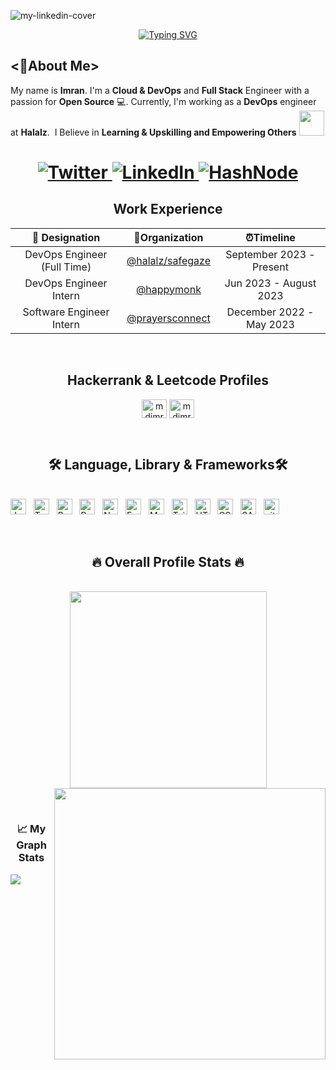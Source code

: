 
![my-linkedin-cover](https://github.com/user-attachments/assets/38c4bc12-e224-4bc2-b54a-be05a0cefee7)


<div id="about-me" align="center">
<a href="https://git.io/typing-svg"><img src="https://readme-typing-svg.demolab.com?font=Roboto+Condensed&weight=500&size=25&duration=4000&pause=500&color=FF5733&center=true&vCenter=true&width=550&lines=Hi%2C+I+am+Imran;It's+nice+to+meet+you!"; alt="Typing SVG" /></a>
</div>


## <👨About Me>

My name is **Imran**. I'm a **Cloud & DevOps** and  **Full Stack** Engineer with a passion for **Open Source** 💻. Currently, I'm working as a **DevOps** engineer at **Halalz**. &nbsp;I Believe in **Learning & Upskilling and Empowering Others** <img src="https://media.giphy.com/media/LnQjpWaON8nhr21vNW/giphy.gif" width="40"> 
<h1 align = "center">
  
  <a href="https://twitter.com/imrann_1997" target="_blank"><img alt="Twitter" title="Twitter" src="https://img.shields.io/badge/-Twitter-1DA1F2?style=for-the-badge&logo=twitter&logoColor=white"/>
</a> <a href="https://www.linkedin.com/in/imran-1997/" target="_blank"><img alt="LinkedIn" title="LinkedIn" src="https://img.shields.io/badge/LinkedIn-%230077B5.svg?&style=for-the-badge&logo=linkedin&logoColor=white"/>
</a> <a href="https://hashnode.com/@imran1997" target="_blank"><img alt="HashNode" title="HashNode" src="https://img.shields.io/badge/hashnode-%236643A4.svg?&style=for-the-badge&logo=Hashnode&logoColor=white">
</a>

</h1>
<div align="center">
	
## Work Experience

|      💼 Designation       |                             🏢Organization                              |      ⏰Timeline      |
| :-----------------------: | :---------------------------------------------------------------------: | :------------------: |
|   DevOps Engineer (Full Time)      |                     [@halalz/safegaze](https://safegaze.com/)            | September 2023 - Present  |
|   DevOps Engineer Intern      |                     [@happymonk](https://www.happymonk.co/)            | Jun 2023 - August 2023  |
|   Software Engineer Intern      |                     [@prayersconnect](https://prayersconnect.com)            | December 2022 - May 2023  |



</div>
&nbsp;
<div align="center">
	
## Hackerrank & Leetcode Profiles
	
<p>

<a href="https://www.hackerrank.com/mdimrn99" target="blank"><img align="center" src="https://raw.githubusercontent.com/rahuldkjain/github-profile-readme-generator/master/src/images/icons/Social/hackerrank.svg" alt="mdimrn99" height="30" width="40" /></a>
<a href="https://www.leetcode.com/mdimrn99" target="blank"><img align="center" src="https://raw.githubusercontent.com/rahuldkjain/github-profile-readme-generator/master/src/images/icons/Social/leet-code.svg" alt="mdimrn99" height="30" width="40" /></a>
</p>
</div>
&nbsp;

<h2 align="center">🛠 Language, Library & Frameworks🛠</h2>
<br>
<!-- https://simpleicons.org/ -->
<span><img src="https://img.shields.io/badge/JavaScript-282C34?logo=javascript&logoColor=F7DF1E" alt="JavaScript logo" title="JavaScript" height="25" /></span>
&nbsp;
<span><img src="https://img.shields.io/badge/TypeScript-282C34?logo=typescript&logoColor=3178C6" alt="TypeScript logo" title="TypeScript" height="25" /></span>
&nbsp;
<span><img src="https://img.shields.io/badge/ReactJS-282C34?logo=react&logoColor=61DAFB" alt="ReactJS logo" title="ReactJS" height="25" /></span>
&nbsp;
<span><img src="https://img.shields.io/badge/Redux-282C34?logo=redux&logoColor=764ABC" alt="Redux logo" title="Redux" height="25" /></span>
&nbsp;
<span><img src="https://img.shields.io/badge/Node.js-282C34?logo=node.js&logoColor=00F200" alt="Node.js logo" title="Node.js" height="25" /></span>
&nbsp;
<span><img src="https://img.shields.io/badge/Express-282C34?logo=express&logoColor=FFFFFF" alt="Express.js logo" title="Express.js" height="25" /></span>
&nbsp;
<span><img src="https://img.shields.io/badge/MongoDB-282C34?logo=mongodb&logoColor=47A248" alt="MongoDB logo" title="MongoDB" height="25" /></span>
&nbsp;
<span><img src="https://img.shields.io/badge/Tailwind%20CSS-282C34?logo=tailwind-css&logoColor=38B2AC" alt="TailwindCSS logo" title="TailwindCSS" height="25" /></span>
&nbsp;
<span><img src="https://img.shields.io/badge/HTML5-282C34?logo=html5&logoColor=E34F26" alt="HTML5 logo" title="HTML5" height="25" /></span>
&nbsp;
<span><img src="https://img.shields.io/badge/CSS3-282C34?logo=css3&logoColor=1572B6" alt="CSS3 logo" title="CSS3" height="25" /></span>
&nbsp;
<span><img src="https://img.shields.io/badge/Sass-282C34?logo=sass&logoColor=CC6699" alt="SASS logo" title="SASS" height="25" /></span>
&nbsp;
<span><img src="https://img.shields.io/badge/git-282C34?logo=git&logoColor=F05032" alt="git logo" title="git" height="25" /></span>

&nbsp;


<h2 align="center">🔥 Overall Profile Stats 🔥</h2>
<br>
<div align=center>
  <a href="#" title="Imran">
    <img width="315" align="center" src="https://github-readme-stats.vercel.app/api/top-langs/?username=imran99744&hide=c%23,powershell,Mathematica,Ruby,Objective-C,Objective-C%2b%2b,Cuda&title_color=61dafb&text_color=ffffff&icon_color=61dafb&bg_color=20232a&langs_count=8&layout=compact&border_color=61dafb&hide_border=true" />
  </a>
  <a href="#" title="Imran">
    <img align="right" width="434" src="https://github-readme-stats.vercel.app/api?username=imran99744&show_icons=true&theme=react&border_color=61dafb&hide_border=true" />
  </a>
</div>

&nbsp;
<h3 align="center">📈 My Graph Stats </h3>  

<p align="center">
	
  [![](https://github-readme-activity-graph.cyclic.app/graph?username=imran99744&theme=react-dark)](https://github.com/ashutosh00710/github-readme-activity-graph)
</p>

&nbsp;








